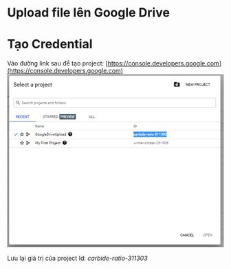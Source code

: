 # Upload file lên Google Drive
# Tạo Credential

Vào đường link sau để tạo project:
[https://console.developers.google.com](https://console.developers.google.com)
![alt text](https://raw.githubusercontent.com/nguyenduchanh/books/master/Images/google_drive_create_project.png?token=ADEKSVMNWKRZW3EI63NUZZLAPZ35W "Google drive create project")

Lưu lại giá trị của project Id: *carbide-ratio-311303*
